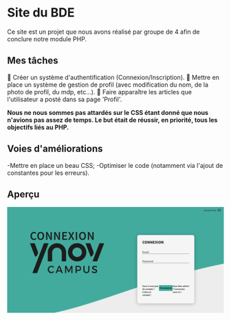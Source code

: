 # Site du BDE

Ce site est un projet que nous avons réalisé par groupe de 4 afin de conclure notre module PHP.

## Mes tâches 

🥇 Créer un système d'authentification (Connexion/Inscription).
🥈 Mettre en place un système de gestion de profil (avec modification du nom, de la photo de profil, du mdp, etc...).
🥉 Faire apparaître les articles que l'utilisateur a posté dans sa page 'Profil'.

**Nous ne nous sommes pas attardés sur le CSS étant donné que nous n'avions pas assez de temps. Le but était de réussir, en priorité, tous les objectifs liés au PHP.**

## Voies d'améliorations 

-Mettre en place un beau CSS;
-Optimiser le code (notamment via l'ajout de constantes pour les erreurs).

## Aperçu 

![alt text](https://github.com/EnzoCasalini/IMG/blob/main/Site_du_bde.png?raw=true)
